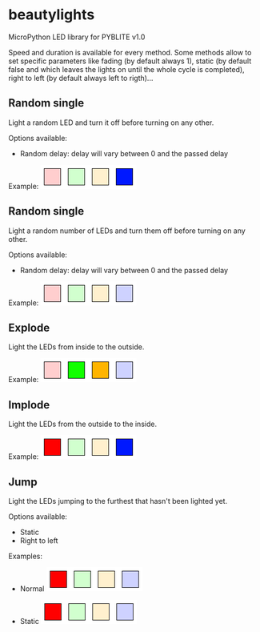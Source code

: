 # beautylights
MicroPython LED library for PYBLITE v1.0

Speed and duration is available for every method. Some methods allow to set specific parameters like fading (by default always 1), static (by default false and which leaves the lights on until the whole cycle is completed), right to left (by default always left to rigth)...
## Random single
Light a random LED and turn it off before turning on any other.

Options available:
* Random delay: delay will vary between 0 and the passed delay

Example:
![Random single pattern](/imgs/random_single.gif)

## Random single
Light a random number of LEDs and turn them off before turning on any other.

Options available:
* Random delay: delay will vary between 0 and the passed delay

Example:
![Random multiple pattern](/imgs/random_multiple.gif)

## Explode
Light the LEDs from inside to the outside.

Example:
![Explode pattern](/imgs/explode.gif)

## Implode
Light the LEDs from the outside to the inside.

Example:
![Implode pattern](/imgs/implode.gif)

## Jump
Light the LEDs jumping to the furthest that hasn't been lighted yet.

Options available:
* Static
* Right to left

Examples:
* Normal
![Jump pattern](/imgs/jump.gif)

* Static
![Jump static pattern](/imgs/jump_static.gif)

